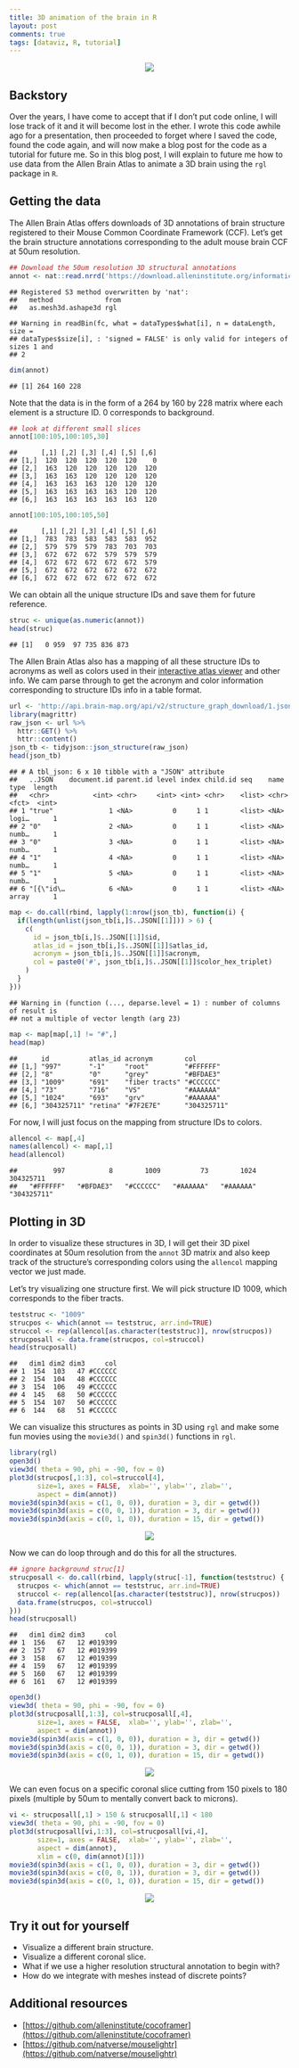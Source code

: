 ```yaml
---
title: 3D animation of the brain in R
layout: post
comments: true
tags: [dataviz, R, tutorial]
---
```


<div align="center"><img src="/assets/blog/movie_combined.gif"></div>

## Backstory

Over the years, I have come to accept that if I don’t put code online, I
will lose track of it and it will become lost in the ether. I wrote this
code awhile ago for a presentation, then proceeded to forget where I
saved the code, found the code again, and will now make a blog post for
the code as a tutorial for future me. So in this blog post, I will
explain to future me how to use data from the Allen Brain Atlas to
animate a 3D brain using the `rgl` package in `R`.

## Getting the data

The Allen Brain Atlas offers downloads of 3D annotations of brain structure
registered to their  Mouse Common Coordinate Framework (CCF). 
Let’s get the brain structure annotations corresponding to the adult mouse brain CCF at
50um resolution.

``` r
## Download the 50um resolution 3D structural annotations
annot <- nat::read.nrrd('https://download.alleninstitute.org/informatics-archive/current-release/mouse_ccf/annotation/ccf_2017/annotation_50.nrrd')
```

    ## Registered S3 method overwritten by 'nat':
    ##   method             from
    ##   as.mesh3d.ashape3d rgl

    ## Warning in readBin(fc, what = dataTypes$what[i], n = dataLength, size =
    ## dataTypes$size[i], : 'signed = FALSE' is only valid for integers of sizes 1 and
    ## 2

``` r
dim(annot)
```

    ## [1] 264 160 228

Note that the data is in the form of a 264 by 160 by 228 matrix where
each element is a structure ID. 0 corresponds to background.

``` r
## look at different small slices
annot[100:105,100:105,30]
```

    ##      [,1] [,2] [,3] [,4] [,5] [,6]
    ## [1,]  120  120  120  120  120    0
    ## [2,]  163  120  120  120  120  120
    ## [3,]  163  163  120  120  120  120
    ## [4,]  163  163  163  120  120  120
    ## [5,]  163  163  163  163  120  120
    ## [6,]  163  163  163  163  163  120

``` r
annot[100:105,100:105,50]
```

    ##      [,1] [,2] [,3] [,4] [,5] [,6]
    ## [1,]  783  783  583  583  583  952
    ## [2,]  579  579  579  783  703  703
    ## [3,]  672  672  672  579  579  579
    ## [4,]  672  672  672  672  672  579
    ## [5,]  672  672  672  672  672  672
    ## [6,]  672  672  672  672  672  672

We can obtain all the unique structure IDs and save them for future
reference.

``` r
struc <- unique(as.numeric(annot))
head(struc)
```

    ## [1]   0 959  97 735 836 873

The Allen Brain Atlas also has a mapping of all these structure IDs to
acronyms as well as colors used in their [interactive atlas viewer](https://atlas.brain-map.org/atlas?atlas=602630314)
and other info. We cam parse through to get the acronym and color information corresponding to structure IDs info in a table format.

``` r
url <- 'http://api.brain-map.org/api/v2/structure_graph_download/1.json'
library(magrittr)
raw_json <- url %>% 
  httr::GET() %>% 
  httr::content()
json_tb <- tidyjson::json_structure(raw_json)
head(json_tb)
```

    ## # A tbl_json: 6 x 10 tibble with a "JSON" attribute
    ##   ..JSON    document.id parent.id level index child.id seq    name  type  length
    ##   <chr>           <int> <chr>     <int> <int> <chr>    <list> <chr> <fct>  <int>
    ## 1 "true"              1 <NA>          0     1 1        <list> <NA>  logi…      1
    ## 2 "0"                 2 <NA>          0     1 1        <list> <NA>  numb…      1
    ## 3 "0"                 3 <NA>          0     1 1        <list> <NA>  numb…      1
    ## 4 "1"                 4 <NA>          0     1 1        <list> <NA>  numb…      1
    ## 5 "1"                 5 <NA>          0     1 1        <list> <NA>  numb…      1
    ## 6 "[{\"id\…           6 <NA>          0     1 1        <list> <NA>  array      1

``` r
map <- do.call(rbind, lapply(1:nrow(json_tb), function(i) {
  if(length(unlist(json_tb[i,]$..JSON[[1]])) > 6) {
    c(
      id = json_tb[i,]$..JSON[[1]]$id,
      atlas_id = json_tb[i,]$..JSON[[1]]$atlas_id,
      acronym = json_tb[i,]$..JSON[[1]]$acronym,
      col = paste0('#', json_tb[i,]$..JSON[[1]]$color_hex_triplet)
    )
  }
}))
```

    ## Warning in (function (..., deparse.level = 1) : number of columns of result is
    ## not a multiple of vector length (arg 23)

``` r
map <- map[map[,1] != "#",]
head(map)
```

    ##      id          atlas_id acronym        col        
    ## [1,] "997"       "-1"     "root"         "#FFFFFF"  
    ## [2,] "8"         "0"      "grey"         "#BFDAE3"  
    ## [3,] "1009"      "691"    "fiber tracts" "#CCCCCC"  
    ## [4,] "73"        "716"    "VS"           "#AAAAAA"  
    ## [5,] "1024"      "693"    "grv"          "#AAAAAA"  
    ## [6,] "304325711" "retina" "#7F2E7E"      "304325711"

For now, I will just focus on the mapping from structure IDs to colors.

``` r
allencol <- map[,4]
names(allencol) <- map[,1]
head(allencol)
```

    ##         997           8        1009          73        1024   304325711 
    ##   "#FFFFFF"   "#BFDAE3"   "#CCCCCC"   "#AAAAAA"   "#AAAAAA" "304325711"

## Plotting in 3D

In order to visualize these structures in 3D, I will get their 3D pixel
coordinates at 50um resolution from the `annot` 3D matrix and also keep
track of the structure’s corresponding colors using the `allencol`
mapping vector we just made.

Let’s try visualizing one structure first. We will pick structure ID 1009, which corresponds to
the fiber tracts.

``` r
teststruc <- "1009"
strucpos <- which(annot == teststruc, arr.ind=TRUE)
struccol <- rep(allencol[as.character(teststruc)], nrow(strucpos))
strucposall <- data.frame(strucpos, col=struccol)
head(strucposall)
```

    ##   dim1 dim2 dim3     col
    ## 1  154  103   47 #CCCCCC
    ## 2  154  104   48 #CCCCCC
    ## 3  154  106   49 #CCCCCC
    ## 4  145   68   50 #CCCCCC
    ## 5  154  107   50 #CCCCCC
    ## 6  144   68   51 #CCCCCC

We can visualize this structures as points in 3D using `rgl` and make
some fun movies using the `movie3d()` and `spin3d()` functions in `rgl`.

``` r
library(rgl)
open3d()
view3d( theta = 90, phi = -90, fov = 0)
plot3d(strucpos[,1:3], col=struccol[4], 
       size=1, axes = FALSE,  xlab='', ylab='', zlab='',
       aspect = dim(annot))
movie3d(spin3d(axis = c(1, 0, 0)), duration = 3, dir = getwd())
movie3d(spin3d(axis = c(0, 0, 1)), duration = 3, dir = getwd())
movie3d(spin3d(axis = c(0, 1, 0)), duration = 15, dir = getwd())
```

<div align="center"><img src="/assets/blog/movie_fibertracts.gif"></div>

Now we can do loop through and do this for all the structures.

``` r
## ignore background struc[1]
strucposall <- do.call(rbind, lapply(struc[-1], function(teststruc) {
  strucpos <- which(annot == teststruc, arr.ind=TRUE)
  struccol <- rep(allencol[as.character(teststruc)], nrow(strucpos))
  data.frame(strucpos, col=struccol)
}))
head(strucposall)
```

    ##   dim1 dim2 dim3     col
    ## 1  156   67   12 #019399
    ## 2  157   67   12 #019399
    ## 3  158   67   12 #019399
    ## 4  159   67   12 #019399
    ## 5  160   67   12 #019399
    ## 6  161   67   12 #019399

``` r
open3d()
view3d( theta = 90, phi = -90, fov = 0)
plot3d(strucposall[,1:3], col=strucposall[,4], 
       size=1, axes = FALSE,  xlab='', ylab='', zlab='',
       aspect = dim(annot))
movie3d(spin3d(axis = c(1, 0, 0)), duration = 3, dir = getwd())
movie3d(spin3d(axis = c(0, 0, 1)), duration = 3, dir = getwd())
movie3d(spin3d(axis = c(0, 1, 0)), duration = 15, dir = getwd())
```

<div align="center"><img src="/assets/blog/movie_brain.gif"></div>

We can even focus on a specific coronal slice cutting from 150 pixels to
180 pixels (multiple by 50um to mentally convert back to microns).

``` r
vi <- strucposall[,1] > 150 & strucposall[,1] < 180
view3d( theta = 90, phi = -90, fov = 0)
plot3d(strucposall[vi,1:3], col=strucposall[vi,4], 
       size=1, axes = FALSE,  xlab='', ylab='', zlab='',
       aspect = dim(annot),
       xlim = c(0, dim(annot)[1]))
movie3d(spin3d(axis = c(1, 0, 0)), duration = 3, dir = getwd())
movie3d(spin3d(axis = c(0, 0, 1)), duration = 3, dir = getwd())
movie3d(spin3d(axis = c(0, 1, 0)), duration = 15, dir = getwd())
```

<div align="center"><img src="/assets/blog/movie_slice.gif"></div>

## Try it out for yourself

-   Visualize a different brain structure.
-   Visualize a different coronal slice.
-   What if we use a higher resolution structural annotation to begin
    with?
-   How do we integrate with meshes instead of discrete points?

## Additional resources

-  [https://github.com/alleninstitute/cocoframer](https://github.com/alleninstitute/cocoframer)
-  [https://github.com/natverse/mouselightr](https://github.com/natverse/mouselightr)